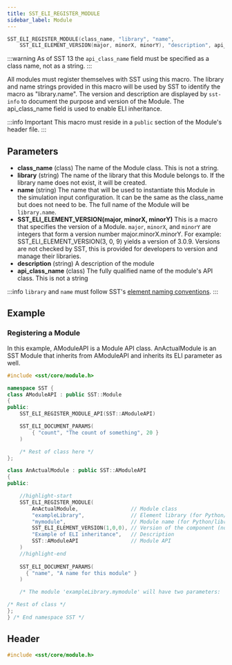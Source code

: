 ```yaml
---
title: SST_ELI_REGISTER_MODULE
sidebar_label: Module
---
```


```cpp
SST_ELI_REGISTER_MODULE(class_name, "library", "name", 
    SST_ELI_ELEMENT_VERSION(major, minorX, minorY), "description", api_class_name)
```

:::warning
As of SST 13 the `api_class_name` field must be specified as a class name, not as a string. 
:::

All modules must register themselves with SST using this macro. The library and name strings provided in this macro will be used by SST to identify the macro as "library.name". The version and description are displayed by `sst-info` to document the purpose and version of the Module. The api_class_name field is used to enable ELI inheritance.

:::info Important
This macro must reside in a `public` section of the Module's header file.
:::


## Parameters

* **class_name** (class) The name of the Module class. This is not a string.
* **library** (string) The name of the library that this Module belongs to. If the library name does not exist, it will be created.
* **name** (string) The name that will be used to instantiate this Module in the simulation input configuration. It can be the same as the class_name but does not need to be. The full name of the Module will be `library.name`.
* **SST_ELI_ELEMENT_VERSION(major, minorX, minorY)** This is a macro that specifies the version of a Module. `major`, `minorX`, and `minorY` are integers that form a version number major.minorX.minorY. For example: SST_ELI_ELEMENT_VERSION(3, 0, 9) yields a version of 3.0.9. Versions are not checked by SST, this is provided for developers to version and manage their libraries.
* **description** (string) A description of the module
* **api_class_name** (class) The fully qualified name of the module's API class. This is not a string

:::info
`library` and `name` must follow SST's [element naming conventions](../../../guides/dev/naming.md).
:::

## Example

### Registering a Module
In this example, AModuleAPI is a Module API class. AnActualModule is an SST Module that inherits from AModuleAPI and inherits its ELI parameter as well.

```cpp
#include <sst/core/module.h>

namespace SST {
class AModuleAPI : public SST::Module
{
public:
    SST_ELI_REGISTER_MODULE_API(SST::AModuleAPI)

    SST_ELI_DOCUMENT_PARAMS(
        { "count", "The count of something", 20 }
    )

    /* Rest of class here */
};

class AnActualModule : public SST::AModuleAPI
{
public:

    //highlight-start
    SST_ELI_REGISTER_MODULE(
        AnActualModule,                 // Module class
        "exampleLibrary",               // Element library (for Python/library lookup)
        "mymodule",                     // Module name (for Python/library lookup)
        SST_ELI_ELEMENT_VERSION(1,0,0), // Version of the component (not related to SST version)
        "Example of ELI inheritance",   // Description
        SST::AModuleAPI                 // Module API
    )
    //highlight-end
    
    SST_ELI_DOCUMENT_PARAMS(
      { "name", "A name for this module" }
    )

    /* The module 'exampleLibrary.mymodule' will have two parameters: 'count' and 'name' */

/* Rest of class */
};
} /* End namespace SST */
```


## Header
```cpp
#include <sst/core/module.h>
```
